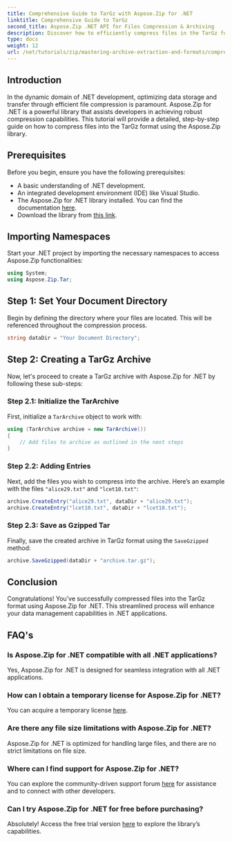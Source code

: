 ```yaml
---
title: Comprehensive Guide to TarGz with Aspose.Zip for .NET
linktitle: Comprehensive Guide to TarGz
second_title: Aspose.Zip .NET API for Files Compression & Archiving
description: Discover how to efficiently compress files in the TarGz format using Aspose.Zip for .NET. This detailed tutorial covers everything from setting up your environment.
type: docs
weight: 12
url: /net/tutorials/zip/mastering-archive-extraction-and-formats/comprehensive-guide-to-tar-gz/
---
```

## Introduction

In the dynamic domain of .NET development, optimizing data storage and transfer through efficient file compression is paramount. Aspose.Zip for .NET is a powerful library that assists developers in achieving robust compression capabilities. This tutorial will provide a detailed, step-by-step guide on how to compress files into the TarGz format using the Aspose.Zip library.

## Prerequisites

Before you begin, ensure you have the following prerequisites:

- A basic understanding of .NET development.
- An integrated development environment (IDE) like Visual Studio.
- The Aspose.Zip for .NET library installed. You can find the documentation [here](https://reference.aspose.com/zip/net/).
- Download the library from [this link](https://releases.aspose.com/zip/net/).

## Importing Namespaces

Start your .NET project by importing the necessary namespaces to access Aspose.Zip functionalities:

```csharp
using System;
using Aspose.Zip.Tar;
```

## Step 1: Set Your Document Directory

Begin by defining the directory where your files are located. This will be referenced throughout the compression process.

```csharp
string dataDir = "Your Document Directory";
```

## Step 2: Creating a TarGz Archive

Now, let's proceed to create a TarGz archive with Aspose.Zip for .NET by following these sub-steps:

### Step 2.1: Initialize the TarArchive

First, initialize a `TarArchive` object to work with:

```csharp
using (TarArchive archive = new TarArchive())
{
    // Add files to archive as outlined in the next steps
}
```

### Step 2.2: Adding Entries

Next, add the files you wish to compress into the archive. Here’s an example with the files `"alice29.txt"` and `"lcet10.txt"`:

```csharp
archive.CreateEntry("alice29.txt", dataDir + "alice29.txt");
archive.CreateEntry("lcet10.txt", dataDir + "lcet10.txt");
```

### Step 2.3: Save as Gzipped Tar

Finally, save the created archive in TarGz format using the `SaveGzipped` method:

```csharp
archive.SaveGzipped(dataDir + "archive.tar.gz");
```

## Conclusion

Congratulations! You’ve successfully compressed files into the TarGz format using Aspose.Zip for .NET. This streamlined process will enhance your data management capabilities in .NET applications.

## FAQ's

### Is Aspose.Zip for .NET compatible with all .NET applications?
Yes, Aspose.Zip for .NET is designed for seamless integration with all .NET applications.

### How can I obtain a temporary license for Aspose.Zip for .NET?
You can acquire a temporary license [here](https://purchase.aspose.com/temporary-license/).

### Are there any file size limitations with Aspose.Zip for .NET?
Aspose.Zip for .NET is optimized for handling large files, and there are no strict limitations on file size.

### Where can I find support for Aspose.Zip for .NET?
You can explore the community-driven support forum [here](https://forum.aspose.com/c/zip/37) for assistance and to connect with other developers.

### Can I try Aspose.Zip for .NET for free before purchasing?
Absolutely! Access the free trial version [here](https://releases.aspose.com/zip/net) to explore the library’s capabilities.
